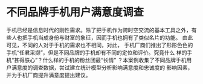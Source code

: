 # 不同品牌手机用户满意度调查
手机已经是信息时代的刚性需求。除了把手机作为跨时空交流的基本工具之外，有些人也把手机当成身份与财富的象征，因而手机也拥有了类似名片的功能。
由此可见，不同的人对于手机的需求也不相同，对此， 手机厂商们推出了形形色色的手机“任君采撷”，但是不同品牌的手机却有不同的定位和评价。究竟什么
样的手机“甚得朕心”？什么样的手机的粉丝团最“长情” ？本案例收集了不同品牌手机用户满意度的调查数据，尝试建立统计模型分析影响满意度和忠诚度的
影响因素，并为手机厂商提升满意度提出建议。
